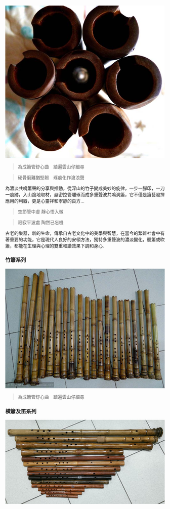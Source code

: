 ![](images/1.jpg)
> 為成簫管舒心曲　踏遍雲山仔細尋

> 硬骨磨難猶堅韌　琢痕化作滄浪聲

為濃淡共鳴簫聲的分享與推動，從深山的竹子變成美妙的旋律，一步一腳印，一刀一痕跡，入山跪地取材，嚴密控管雕琢而成多重聲波共鳴洞簫，它不僅是簫藝發揮應用的利器，更是心靈祥和寧靜的良方...

> 空節管中虛  靜心悟入微

> 寂寂平波處  陶然已忘機

古老的樂器，新的生命，傳承自古老文化中的美學與智慧，在當今的繁雜社會中有著重要的功能，它是現代人良好的安頓方法，獨特多重聲波的濃淡變化，聽簫或吹簫，都能在生理與心理的雙重和諧效果下調和身心.

###  竹簫系列

![](images/2.jpg)

> 為成簫管舒心曲　踏遍雲山仔細尋

###  橫簫及笛系列


![](images/3.jpg)

